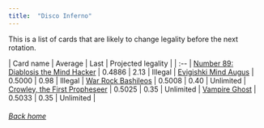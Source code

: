 ```yaml
---
title:  "Disco Inferno"
---
```


This is a list of cards that are likely to change legality before the next rotation.

| Card name | Average | Last | Projected legality |
| :-- |
[Number 89: Diablosis the Mind Hacker](https://db.ygoprodeck.com/card/?search=Number%2089:%20Diablosis%20the%20Mind%20Hacker) | 0.4886 | 2.13 | Illegal |
[Evigishki Mind Augus](https://db.ygoprodeck.com/card/?search=Evigishki%20Mind%20Augus) | 0.5000 | 0.98 | Illegal |
[War Rock Bashileos](https://db.ygoprodeck.com/card/?search=War%20Rock%20Bashileos) | 0.5008 | 0.40 | Unlimited |
[Crowley, the First Propheseer](https://db.ygoprodeck.com/card/?search=Crowley,%20the%20First%20Propheseer) | 0.5025 | 0.35 | Unlimited |
[Vampire Ghost](https://db.ygoprodeck.com/card/?search=Vampire%20Ghost) | 0.5033 | 0.35 | Unlimited |

###### [Back home](index)